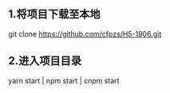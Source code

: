## 1.将项目下载至本地

git clone  https://github.com/cfpzs/H5-1906.git



## 2.进入项目目录

yarn start | npm start | cnpm start



